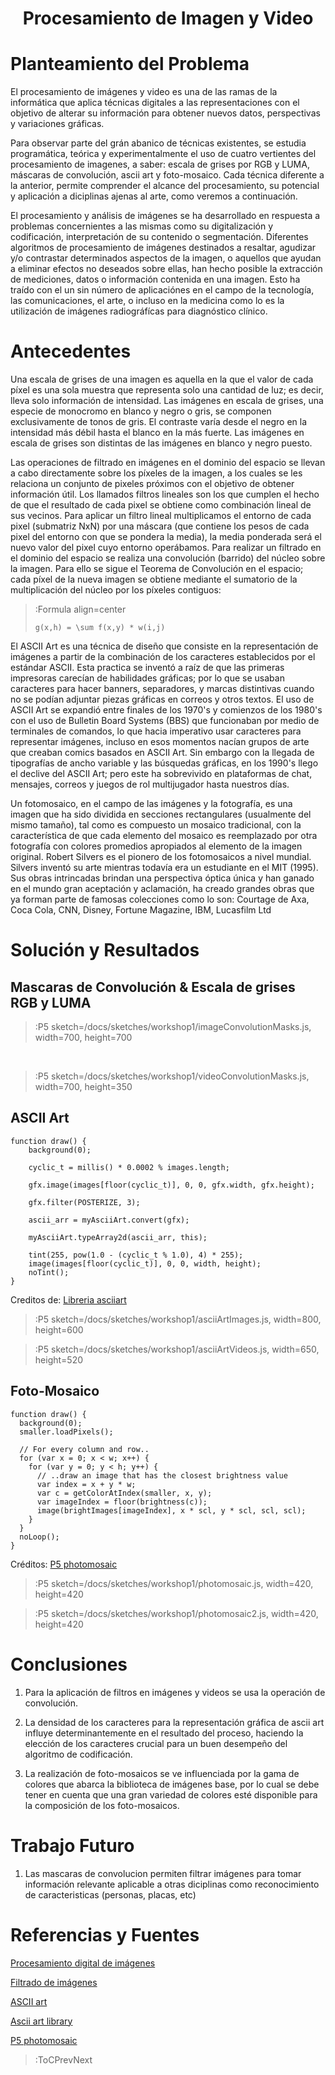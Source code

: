 
<script src="../sketches/workshop1/p5.min.js" /></script>
<script src="../sketches/workshop1/p5.asciiart.min.js" /></script>
<script src="../sketches/workshop1/p5.dom.min.js" /></script>
<script src="../sketches/workshop1/p5.sound.min.js" /></script>

<h1 align="center">Procesamiento de Imagen y Video</h1>

# Planteamiento del Problema

El procesamiento de imágenes y video es una de las ramas de la inform&aacute;tica que aplica técnicas digitales a las representaciones con el objetivo de alterar su información para obtener nuevos datos, perspectivas y variaciones gr&aacute;ficas.

Para observar parte del grán abanico de técnicas existentes, se estudia programática, te&oacute;rica y experimentalmente el uso de cuatro vertientes del procesamiento de imagenes, a saber: escala de grises por RGB y LUMA, máscaras de convolución, ascii art y foto-mosaico. Cada técnica diferente a la anterior, permite comprender el alcance del procesamiento, su potencial y aplicación a diciplinas ajenas al arte, como veremos a continuación.

El procesamiento y análisis de imágenes se ha desarrollado en respuesta a problemas concernientes a las mismas como su digitalización y codificación, interpretación de su contenido o segmentación. Diferentes algoritmos  de  procesamiento  de  imágenes  destinados  a  resaltar,  agudizar y/o  contrastar  determinados  aspectos  de  la  imagen, o aquellos que ayudan  a  eliminar efectos   no   deseados   sobre   ellas, han hecho posible la extracción de  mediciones,  datos  o  información  contenida  en  una  imagen. Esto ha traído con el un sin número de aplicaciónes en el campo de la tecnología, las comunicaciones, el arte, o incluso en la medicina como lo es la utilización de imágenes radiográfícas para diagnóstico clínico.


# Antecedentes

Una escala de grises de una imagen es aquella en la que el valor de cada píxel es una sola muestra que representa solo una cantidad de luz; es decir, lleva solo información de intensidad. Las imágenes en escala de grises, una especie de monocromo en blanco y negro o gris, se componen exclusivamente de tonos de gris. El contraste varía desde el negro en la intensidad más débil hasta el blanco en la más fuerte. Las imágenes en escala de grises son distintas de las imágenes en blanco y negro puesto.

Las operaciones de filtrado en imágenes en el dominio del espacio se llevan a cabo directamente sobre los píxeles de la imagen, a los cuales se les relaciona un conjunto de pixeles próximos con el objetivo de obtener información útil. Los llamados filtros lineales son los que cumplen el hecho de que el resultado de cada pixel se obtiene como combinación lineal de sus vecinos. Para aplicar un filtro lineal multiplicamos el entorno de cada pixel (submatriz NxN) por una máscara (que contiene los pesos de cada pixel del entorno con que se pondera la media), la media ponderada será el nuevo valor del pixel cuyo entorno operábamos. Para realizar un filtrado en el dominio del espacio se realiza una convolución (barrido) del núcleo sobre la imagen. Para ello se sigue el Teorema de Convolución en el espacio; cada píxel de la nueva imagen se obtiene mediante el sumatorio de la multiplicación del núcleo por los píxeles contiguos:

> :Formula align=center
>
> ```
> g(x,h) = \sum f(x,y) * w(i,j)
> 
> ```

El ASCII Art es una t&eacute;cnica de dise&ntilde;o que consiste en la representaci&oacute;n de im&aacute;genes a partir de la combinaci&oacute;n de los caracteres establecidos por el est&aacute;ndar ASCII. Esta practica se invent&oacute; a ra&iacute;z de que las primeras impresoras carec&iacute;an de habilidades gr&aacute;ficas; por lo que se usaban caracteres para hacer banners, separadores, y marcas distintivas cuando no se pod&iacute;an adjuntar piezas gr&aacute;ficas en correos y otros textos. El uso de ASCII Art se expandi&oacute; entre finales de los 1970's y comienzos de los 1980's con el uso de Bulletin Board Systems (BBS) que funcionaban por medio de terminales de comandos, lo que hacia imperativo usar caracteres para representar im&aacute;genes, incluso en esos momentos nac&iacute;an grupos de arte que creaban comics basados en ASCII Art. Sin embargo con la llegada de tipograf&iacute;as de ancho variable y las b&uacute;squedas gr&aacute;ficas, en los 1990's llego el declive del ASCII Art; pero este ha sobrevivido en plataformas de chat, mensajes, correos y juegos de rol multijugador hasta nuestros d&iacute;as. 

Un fotomosaico, en el campo de las imágenes y la fotografía, es una imagen que ha sido dividida en secciones rectangulares (usualmente del mismo tamaño), tal como es compuesto un mosaico tradicional, con la característica de que cada elemento del mosaico es reemplazado por otra fotografía con colores promedios apropiados al elemento de la imagen original. Robert Silvers es el pionero de los fotomosaicos a nivel mundial. Silvers inventó su arte mientras todavía era un estudiante en el MIT (1995). Sus obras intrincadas brindan una perspectiva óptica única y han ganado en el mundo gran aceptación y aclamación, ha creado grandes obras que ya forman parte de famosas colecciones como lo son: Courtage de Axa, Coca Cola, CNN, Disney, Fortune Magazine, IBM, Lucasfilm Ltd


# Soluci&oacute;n y Resultados

## Mascaras de Convoluci&oacute;n & Escala de grises RGB y LUMA

> :P5 sketch=/docs/sketches/workshop1/imageConvolutionMasks.js, width=700, height=700

<br />

> :P5 sketch=/docs/sketches/workshop1/videoConvolutionMasks.js, width=700, height=350


## ASCII Art

```
function draw() {
    background(0);
    
    cyclic_t = millis() * 0.0002 % images.length;
    
    gfx.image(images[floor(cyclic_t)], 0, 0, gfx.width, gfx.height);
    
    gfx.filter(POSTERIZE, 3);
   
    ascii_arr = myAsciiArt.convert(gfx);
    
    myAsciiArt.typeArray2d(ascii_arr, this);
    
    tint(255, pow(1.0 - (cyclic_t % 1.0), 4) * 255);
    image(images[floor(cyclic_t)], 0, 0, width, height);
    noTint();
}

```
Creditos de: [Libreria asciiart](https://www.tetoki.eu/asciiart/asciiart_stillimage.html)


> :P5 sketch=/docs/sketches/workshop1/asciiArtImages.js, width=800, height=600

> :P5 sketch=/docs/sketches/workshop1/asciiArtVideos.js, width=650, height=520

## Foto-Mosaico

```
function draw() {
  background(0);
  smaller.loadPixels();

  // For every column and row..
  for (var x = 0; x < w; x++) {
    for (var y = 0; y < h; y++) {
      // ..draw an image that has the closest brightness value
      var index = x + y * w;
      var c = getColorAtIndex(smaller, x, y);
      var imageIndex = floor(brightness(c));
      image(brightImages[imageIndex], x * scl, y * scl, scl, scl);
    }
  }
  noLoop();
}
```
Créditos: [P5 photomosaic](https://editor.p5js.org/jnsjknn/sketches/HJU0bQ_fN)

> :P5 sketch=/docs/sketches/workshop1/photomosaic.js, width=420, height=420

> :P5 sketch=/docs/sketches/workshop1/photomosaic2.js, width=420, height=420

# Conclusiones 

1. Para la aplicación de filtros en imágenes y videos se usa la operación de convolución.

2. La densidad de los caracteres para la representación gráfica de ascii art influye determinantemente en el resultado del proceso, haciendo la elección de los caracteres crucial para un buen desempeño del algoritmo de codificación.

3. La realización de foto-mosaicos se ve influenciada por la gama de colores que abarca la biblioteca de imágenes base, por lo cual se debe tener en cuenta que una gran variedad de colores esté disponible para la composición de los foto-mosaicos.

# Trabajo Futuro

1. Las mascaras de convolucion permiten filtrar imágenes para tomar información relevante aplicable a otras diciplinas como reconocimiento de caracteristicas (personas, placas, etc)

# Referencias y Fuentes

[Procesamiento digital de imágenes](https://es.wikipedia.org/wiki/Procesamiento_digital_de_imágenes)

[Filtrado de imágenes](http://www.ub.edu/pa1/node/filtrado)

[ASCII art](https://en.wikipedia.org/wiki/ASCII_art)

[Ascii art library](https://www.tetoki.eu/asciiart/)

[P5 photomosaic](https://editor.p5js.org/jnsjknn/sketches/HJU0bQ_fN)
> :ToCPrevNext
